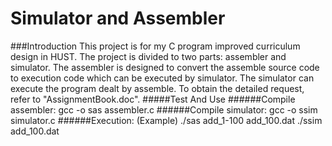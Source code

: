 # Simulator and Assembler
###Introduction
This project is for my C program improved curriculum design in HUST.
The project is divided to two parts: assembler and simulator.
The assembler is designed to convert the assemble source code to execution code which can be executed by simulator.
The simulator can execute the program dealt by assemble.
To obtain the detailed request, refer to "AssignmentBook.doc".
#####Test And Use
######Compile assembler:
gcc -o sas assembler.c
######Compile simulator:
gcc -o ssim simulator.c
######Execution:
(Example)
./sas add_1-100 add_100.dat
./ssim add_100.dat
